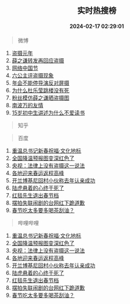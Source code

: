 <div align="center"><h2>实时热搜榜</h2><h4>2024-02-17 02:29:01</h4></div>

> 微博  

1. [盗摄元年](https://s.weibo.com/weibo?q=%E7%9B%97%E6%91%84%E5%85%83%E5%B9%B4&t=31&band_rank=1&Refer=top)<br />
2. [薛之谦转发再回应盗摄](https://s.weibo.com/weibo?q=%E8%96%9B%E4%B9%8B%E8%B0%A6%E8%BD%AC%E5%8F%91%E5%86%8D%E5%9B%9E%E5%BA%94%E7%9B%97%E6%91%84&t=31&band_rank=2&Refer=top)<br />
3. [网络中国节](https://s.weibo.com/weibo?q=%23%E7%BD%91%E7%BB%9C%E4%B8%AD%E5%9B%BD%E8%8A%82%23&t=31&band_rank=3&Refer=top)<br />
4. [六公主评盗摄现象](https://s.weibo.com/weibo?q=%23%E5%85%AD%E5%85%AC%E4%B8%BB%E8%AF%84%E7%9B%97%E6%91%84%E7%8E%B0%E8%B1%A1%23&t=31&band_rank=4&Refer=top)<br />
5. [年会不能停导演反对屏摄](https://s.weibo.com/weibo?q=%E5%B9%B4%E4%BC%9A%E4%B8%8D%E8%83%BD%E5%81%9C%E5%AF%BC%E6%BC%94%E5%8F%8D%E5%AF%B9%E5%B1%8F%E6%91%84&t=31&band_rank=5&Refer=top)<br />
6. [为什么杜乐莹跳楼没有死](https://s.weibo.com/weibo?q=%E4%B8%BA%E4%BB%80%E4%B9%88%E6%9D%9C%E4%B9%90%E8%8E%B9%E8%B7%B3%E6%A5%BC%E6%B2%A1%E6%9C%89%E6%AD%BB&t=31&band_rank=6&Refer=top)<br />
7. [粉丝模仿薛之谦晒盗摄图](https://s.weibo.com/weibo?q=%23%E7%B2%89%E4%B8%9D%E6%A8%A1%E4%BB%BF%E8%96%9B%E4%B9%8B%E8%B0%A6%E6%99%92%E7%9B%97%E6%91%84%E5%9B%BE%23&t=31&band_rank=7&Refer=top)<br />
8. [南波万的友情](https://s.weibo.com/weibo?q=%E5%8D%97%E6%B3%A2%E4%B8%87%E7%9A%84%E5%8F%8B%E6%83%85&t=31&band_rank=8&Refer=top)<br />
9. [15岁初中生讲述为什么不爱读书](https://s.weibo.com/weibo?q=%2315%E5%B2%81%E5%88%9D%E4%B8%AD%E7%94%9F%E8%AE%B2%E8%BF%B0%E4%B8%BA%E4%BB%80%E4%B9%88%E4%B8%8D%E7%88%B1%E8%AF%BB%E4%B9%A6%23&t=31&band_rank=9&Refer=top)<br />

> 知乎  


> 百度  

1. [重温总书记新春祝福·文化地标](https://www.baidu.com/s?wd=%E9%87%8D%E6%B8%A9%E6%80%BB%E4%B9%A6%E8%AE%B0%E6%96%B0%E6%98%A5%E7%A5%9D%E7%A6%8F%C2%B7%E6%96%87%E5%8C%96%E5%9C%B0%E6%A0%87&sa=fyb_news&rsv_dl=fyb_news)<br />
2. [全国降温预报图变深红色了](https://www.baidu.com/s?wd=%E5%85%A8%E5%9B%BD%E9%99%8D%E6%B8%A9%E9%A2%84%E6%8A%A5%E5%9B%BE%E5%8F%98%E6%B7%B1%E7%BA%A2%E8%89%B2%E4%BA%86&sa=fyb_news&rsv_dl=fyb_news)<br />
3. [央视：法律上没有盗摄这一说法](https://www.baidu.com/s?wd=%E5%A4%AE%E8%A7%86%EF%BC%9A%E6%B3%95%E5%BE%8B%E4%B8%8A%E6%B2%A1%E6%9C%89%E7%9B%97%E6%91%84%E8%BF%99%E4%B8%80%E8%AF%B4%E6%B3%95&sa=fyb_news&rsv_dl=fyb_news)<br />
4. [各地迎来春运返程高峰](https://www.baidu.com/s?wd=%E5%90%84%E5%9C%B0%E8%BF%8E%E6%9D%A5%E6%98%A5%E8%BF%90%E8%BF%94%E7%A8%8B%E9%AB%98%E5%B3%B0&sa=fyb_news&rsv_dl=fyb_news)<br />
5. [开兰博基尼回村小伙称去年认亲成功](https://www.baidu.com/s?wd=%E5%BC%80%E5%85%B0%E5%8D%9A%E5%9F%BA%E5%B0%BC%E5%9B%9E%E6%9D%91%E5%B0%8F%E4%BC%99%E7%A7%B0%E5%8E%BB%E5%B9%B4%E8%AE%A4%E4%BA%B2%E6%88%90%E5%8A%9F&sa=fyb_news&rsv_dl=fyb_news)<br />
6. [陆虎悬着的心终于死了](https://www.baidu.com/s?wd=%E9%99%86%E8%99%8E%E6%82%AC%E7%9D%80%E7%9A%84%E5%BF%83%E7%BB%88%E4%BA%8E%E6%AD%BB%E4%BA%86&sa=fyb_news&rsv_dl=fyb_news)<br />
7. [红毯先生退出春节档](https://www.baidu.com/s?wd=%E7%BA%A2%E6%AF%AF%E5%85%88%E7%94%9F%E9%80%80%E5%87%BA%E6%98%A5%E8%8A%82%E6%A1%A3&sa=fyb_news&rsv_dl=fyb_news)<br />
8. [摆拍失联闹剧的台网红下跪道歉](https://www.baidu.com/s?wd=%E6%91%86%E6%8B%8D%E5%A4%B1%E8%81%94%E9%97%B9%E5%89%A7%E7%9A%84%E5%8F%B0%E7%BD%91%E7%BA%A2%E4%B8%8B%E8%B7%AA%E9%81%93%E6%AD%89&sa=fyb_news&rsv_dl=fyb_news)<br />
9. [春节吃太多要多喝茶刮油？](https://www.baidu.com/s?wd=%E6%98%A5%E8%8A%82%E5%90%83%E5%A4%AA%E5%A4%9A%E8%A6%81%E5%A4%9A%E5%96%9D%E8%8C%B6%E5%88%AE%E6%B2%B9%EF%BC%9F&sa=fyb_news&rsv_dl=fyb_news)<br />

> 哔哩哔哩  

1. [重温总书记新春祝福·文化地标](https://www.baidu.com/s?wd=%E9%87%8D%E6%B8%A9%E6%80%BB%E4%B9%A6%E8%AE%B0%E6%96%B0%E6%98%A5%E7%A5%9D%E7%A6%8F%C2%B7%E6%96%87%E5%8C%96%E5%9C%B0%E6%A0%87&sa=fyb_news&rsv_dl=fyb_news)<br />
2. [全国降温预报图变深红色了](https://www.baidu.com/s?wd=%E5%85%A8%E5%9B%BD%E9%99%8D%E6%B8%A9%E9%A2%84%E6%8A%A5%E5%9B%BE%E5%8F%98%E6%B7%B1%E7%BA%A2%E8%89%B2%E4%BA%86&sa=fyb_news&rsv_dl=fyb_news)<br />
3. [央视：法律上没有盗摄这一说法](https://www.baidu.com/s?wd=%E5%A4%AE%E8%A7%86%EF%BC%9A%E6%B3%95%E5%BE%8B%E4%B8%8A%E6%B2%A1%E6%9C%89%E7%9B%97%E6%91%84%E8%BF%99%E4%B8%80%E8%AF%B4%E6%B3%95&sa=fyb_news&rsv_dl=fyb_news)<br />
4. [各地迎来春运返程高峰](https://www.baidu.com/s?wd=%E5%90%84%E5%9C%B0%E8%BF%8E%E6%9D%A5%E6%98%A5%E8%BF%90%E8%BF%94%E7%A8%8B%E9%AB%98%E5%B3%B0&sa=fyb_news&rsv_dl=fyb_news)<br />
5. [开兰博基尼回村小伙称去年认亲成功](https://www.baidu.com/s?wd=%E5%BC%80%E5%85%B0%E5%8D%9A%E5%9F%BA%E5%B0%BC%E5%9B%9E%E6%9D%91%E5%B0%8F%E4%BC%99%E7%A7%B0%E5%8E%BB%E5%B9%B4%E8%AE%A4%E4%BA%B2%E6%88%90%E5%8A%9F&sa=fyb_news&rsv_dl=fyb_news)<br />
6. [陆虎悬着的心终于死了](https://www.baidu.com/s?wd=%E9%99%86%E8%99%8E%E6%82%AC%E7%9D%80%E7%9A%84%E5%BF%83%E7%BB%88%E4%BA%8E%E6%AD%BB%E4%BA%86&sa=fyb_news&rsv_dl=fyb_news)<br />
7. [红毯先生退出春节档](https://www.baidu.com/s?wd=%E7%BA%A2%E6%AF%AF%E5%85%88%E7%94%9F%E9%80%80%E5%87%BA%E6%98%A5%E8%8A%82%E6%A1%A3&sa=fyb_news&rsv_dl=fyb_news)<br />
8. [摆拍失联闹剧的台网红下跪道歉](https://www.baidu.com/s?wd=%E6%91%86%E6%8B%8D%E5%A4%B1%E8%81%94%E9%97%B9%E5%89%A7%E7%9A%84%E5%8F%B0%E7%BD%91%E7%BA%A2%E4%B8%8B%E8%B7%AA%E9%81%93%E6%AD%89&sa=fyb_news&rsv_dl=fyb_news)<br />
9. [春节吃太多要多喝茶刮油？](https://www.baidu.com/s?wd=%E6%98%A5%E8%8A%82%E5%90%83%E5%A4%AA%E5%A4%9A%E8%A6%81%E5%A4%9A%E5%96%9D%E8%8C%B6%E5%88%AE%E6%B2%B9%EF%BC%9F&sa=fyb_news&rsv_dl=fyb_news)<br />
